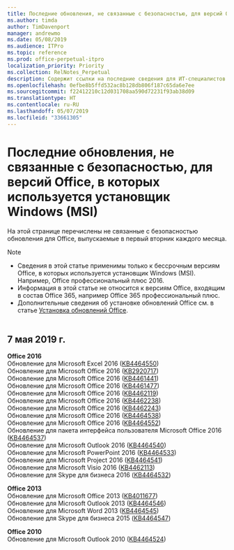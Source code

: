 ```yaml
---
title: Последние обновления, не связанные с безопасностью, для версий Office, в которых используется установщик Windows (MSI)
ms.author: timda
author: TimDavenport
manager: andrewmo
ms.date: 05/08/2019
ms.audience: ITPro
ms.topic: reference
ms.prod: office-perpetual-itpro
localization_priority: Priority
ms.collection: RelNotes_Perpetual
description: Содержит ссылки на последние сведения для ИТ-специалистов об обновлениях, не связанных с безопасностью, для бессрочных версий Office 2016, Office 2013 и Office 2010
ms.openlocfilehash: 0efbe8b5ffd532ac8b128db806f187c65da6e7ee
ms.sourcegitcommit: f22412210c12d031708aa590d72231f93ab38d09
ms.translationtype: HT
ms.contentlocale: ru-RU
ms.lasthandoff: 05/07/2019
ms.locfileid: "33661305"
---
```

# <a name="latest-non-security-updates-for-versions-of-office-that-use-windows-installer-msi"></a>Последние обновления, не связанные с безопасностью, для версий Office, в которых используется установщик Windows (MSI)

На этой странице перечислены не связанные с безопасностью обновления для Office, выпускаемые в первый вторник каждого месяца.

> [!NOTE]
> - Сведения в этой статье применимы только к бессрочным версиям Office, в которых используется установщик Windows (MSI). Например, Office профессиональный плюс 2016.
> - Информация в этой статье не относится к версиям Office, входящим в состав Office 365, например Office 365 профессиональный плюс.
> - Дополнительные сведения об установке обновлений Office см. в статье [Установка обновлений Office](https://support.office.com/article/2ab296f3-7f03-43a2-8e50-46de917611c5).
<br/><br/>

## <a name="may-7-2019"></a>7 мая 2019 г.

**Office 2016**<br/>
Обновление для Microsoft Excel 2016 ([KB4464550](https://support.microsoft.com/help/4464550))<br/>
Обновление для Microsoft Office 2016 ([KB2920717](https://support.microsoft.com/help/2920717))<br/>
Обновление для Microsoft Office 2016 ([KB4461441](https://support.microsoft.com/help/4461441))<br/>
Обновление для Microsoft Office 2016 ([KB4461477](https://support.microsoft.com/help/4461477))<br/>
Обновление для Microsoft Office 2016 ([KB4462119](https://support.microsoft.com/help/4462119))<br/>
Обновление для Microsoft Office 2016 ([KB4462238](https://support.microsoft.com/help/4462238))<br/>
Обновление для Microsoft Office 2016 ([KB4462243](https://support.microsoft.com/help/4462243))<br/>
Обновление для Microsoft Office 2016 ([KB4464538](https://support.microsoft.com/help/4464538))<br/>
Обновление для Microsoft Office 2016 ([KB4464552](https://support.microsoft.com/help/4464552))<br/>
Обновление для пакета интерфейса пользователя Microsoft Office 2016 ([KB4464537](https://support.microsoft.com/help/4464537))<br/>
Обновление для Microsoft Outlook 2016 ([KB4464540](https://support.microsoft.com/help/4464540))<br/>
Обновление для Microsoft PowerPoint 2016 ([KB4464533](https://support.microsoft.com/help/4464533))<br/>
Обновление для Microsoft Project 2016 ([KB4464541](https://support.microsoft.com/help/4464541))<br/>
Обновление для Microsoft Visio 2016 ([KB4462113](https://support.microsoft.com/help/4462113))<br/>
Обновление для Skype для бизнеса 2016 ([KB4464532](https://support.microsoft.com/help/4464532))<br/>

**Office 2013**<br/>
Обновление для Microsoft Office 2013 ([KB4011677](https://support.microsoft.com/help/4011677))<br/>
Обновление для Microsoft Outlook 2013 ([KB4464546](https://support.microsoft.com/help/4464546))<br/>
Обновление для Microsoft Word 2013 ([KB4464545](https://support.microsoft.com/help/4464545))<br/>
Обновление для Skype для бизнеса 2015 ([KB4464547](https://support.microsoft.com/help/4464547))<br/>

**Office 2010**<br/>
Обновление для Microsoft Outlook 2010 ([KB4464524](https://support.microsoft.com/help/4464524))